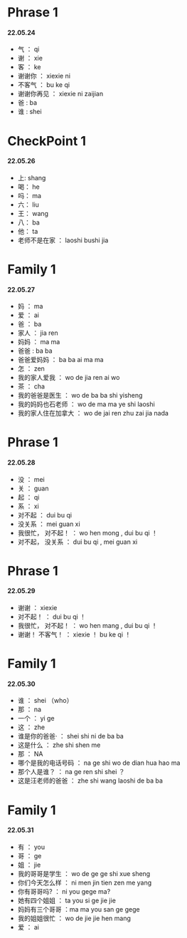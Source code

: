 # Phrase 1

#### 22.05.24

- 气 ： qi
- 谢 ： xie
- 客 ： ke
- 谢谢你 ： xiexie ni
- 不客气 ： bu ke qi
- 谢谢你再见 ： xiexie ni zaijian
- 爸 : ba
- 谁 : shei

# CheckPoint 1

#### 22.05.26 

- 上: shang
- 喝： he
- 吗： ma
- 六： liu
- 王： wang
- 八： ba
- 他： ta
- 老师不是在家 ： laoshi bushi jia

# Family 1

#### 22.05.27

- 妈 ： ma
- 爱 ： ai
- 爸 ： ba
- 家人 ： jia ren
- 妈妈 ： ma ma
- 爸爸 : ba ba
- 爸爸爱妈妈 ： ba ba ai ma ma
- 怎 ： zen
- 我的家人爱我 ： wo de jia ren ai wo
- 茶 ： cha
- 我的爸爸是医生 ： wo de ba ba shi yisheng
- 我的妈妈也石老师 ： wo de ma ma ye shi laoshi
- 我的家人住在加拿大 ： wo de jai ren zhu zai jia nada


# Phrase 1

#### 22.05.28

- 没 ： mei
- 关 ： guan
- 起 ： qi
- 系 ： xi
- 对不起 ： dui bu qi
- 没关系 ： mei guan xi
- 我很忙， 对不起！ ： wo hen mong , dui bu qi ！
- 对不起， 没关系 ： dui bu qi , mei guan xi


# Phrase 1

#### 22.05.29

- 谢谢 ： xiexie
- 对不起！ ： dui bu qi ！
- 我很忙， 对不起！ ： wo hen mang , dui bu qi ！
- 谢谢！ 不客气！ ： xiexie ！ bu ke qi ！

# Family 1

#### 22.05.30

- 谁 ： shei （who）
- 那 ： na
- 一个 ： yi ge
- 这 ： zhe
- 谁是你的爸爸· ： shei shi ni de ba ba
- 这是什么 ： zhe shi shen me
- 那 ： NA
- 哪个是我的电话号码 ： na ge shi wo de dian hua hao ma
- 那个人是谁？ ： na ge ren shi shei ？
- 这是汪老师的爸爸 ： zhe shi wang laoshi de ba ba


# Family 1

#### 22.05.31

- 有 ： you
- 哥 ： ge
- 姐 ： jie
- 我的哥哥是学生 ： wo de ge ge shi xue sheng
- 你们今天怎么样 ： ni men jin tien zen me yang
- 你有哥哥吗? ： ni you gege ma?
- 她有四个姐姐 ： ta you si ge jie jie
- 妈妈有三个哥哥 ：ma ma you san ge gege
- 我的姐姐很忙 ： wo de jie jie hen mang
- 爱 ： ai